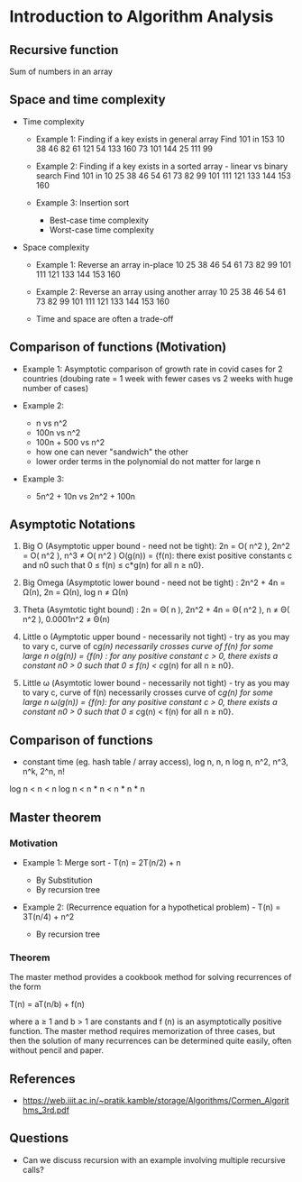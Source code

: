 # Introduction to Algorithm Analysis

## Recursive function
Sum of numbers in an array

## Space and time complexity
- Time complexity
    - Example 1: Finding if a key exists in general array
    Find 101 in
    153 10 38 46 82 61 121 54 133 160 73 101 144 25 111 99
    
    - Example 2: Finding if a key exists in a sorted array - linear vs binary search
    Find 101 in
    10 25 38 46 54 61 73 82 99 101 111 121 133 144 153 160
    
    - Example 3: Insertion sort
        - Best-case time complexity
        - Worst-case time complexity

- Space complexity
    - Example 1: Reverse an array in-place
    10 25 38 46 54 61 73 82 99 101 111 121 133 144 153 160
    
    - Example 2: Reverse an array using another array
    10 25 38 46 54 61 73 82 99 101 111 121 133 144 153 160
    
    - Time and space are often a trade-off

## Comparison of functions (Motivation)
- Example 1: Asymptotic comparison of growth rate in covid cases for 2 countries (doubing rate = 1 week with fewer cases vs 2 weeks with huge number of cases)

- Example 2:
    - n vs n^2
    - 100n vs n^2
    - 100n + 500 vs n^2
    - how one can never "sandwich" the other
    - lower order terms in the polynomial do not matter for large n

- Example 3:
    - 5n^2 + 10n vs 2n^2 + 100n

## Asymptotic Notations
1. Big O (Asymptotic upper bound - need not be tight): 2n = O( n^2 ), 2n^2 = O( n^2 ), n^3 ≠ O( n^2 )
O(g(n)) = {f(n): there exist positive constants c and n0 such that 0 ≤ f(n) ≤ c*g(n) for all n ≥ n0}.

2. Big Omega (Asymptotic lower bound - need not be tight) : 2n^2 + 4n = Ω(n), 2n = Ω(n), log n ≠ Ω(n)

3. Theta (Asymtotic tight bound) : 2n = Θ( n ), 2n^2 + 4n = Θ( n^2 ), n ≠ Θ( n^2 ), 0.0001n^2 ≠ Θ(n)

4. Little o (Aymptotic upper bound - necessarily not tight) - try as you may to vary c, curve of c*g(n) necessarily crosses curve of f(n) for some large n
o(g(n)) = {f(n) : for any positive constant c > 0, there exists a constant n0 > 0 such that 0 ≤ f(n) < c*g(n) for all n ≥ n0}.

5. Little ω (Asymtotic lower bound - necessarily not tight) - try as you may to vary c, curve of f(n) necessarily crosses curve of c*g(n) for some large n
ω(g(n)) = {f(n): for any positive constant c > 0, there exists a constant n0 > 0 such that 0 ≤ c*g(n) < f(n) for all n ≥ n0}.

## Comparison of functions
- constant time (eg. hash table / array access), log n, n, n log n, n^2, n^3, n^k, 2^n, n!

log n < n < n log n < n * n < n * n * n 

## Master theorem

### Motivation
- Example 1: Merge sort - T(n) = 2T(n/2) + n
    - By Substitution
    - By recursion tree

- Example 2: (Recurrence equation for a hypothetical problem) - T(n) = 3T(n/4) + n^2
    - By recursion tree

### Theorem
The master method provides a cookbook method for solving recurrences of the form

T(n) = aT(n/b) + f(n)

where a ≥ 1 and b > 1 are constants and f (n) is an asymptotically positive function. The master method requires memorization of three cases, but then the solution of many recurrences can be determined quite easily, often without pencil and paper.

## References
- https://web.iiit.ac.in/~pratik.kamble/storage/Algorithms/Cormen_Algorithms_3rd.pdf

## Questions
- Can we discuss recursion with an example involving multiple recursive calls?